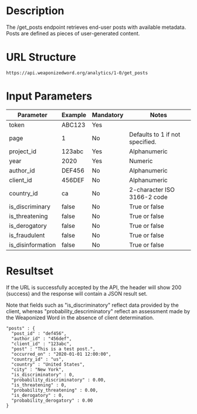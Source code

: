 # Description
The /get_posts endpoint retrieves end-user posts with available metadata. Posts are defined as pieces of user-generated content.

# URL Structure
```
https://api.weaponizedword.org/analytics/1-0/get_posts
```

# Input Parameters
<table>
  <thead>
  <tr>
    <th>Parameter</th>
    <th>Example</th>
    <th>Mandatory</th>
    <th>Notes</th>
  </tr>
  </thead>
  <tbody>
  <tr>
    <td>token</td>
    <td>ABC123</td>
    <td>Yes</td>
    <td></td>
  </tr>
  <tr>
    <td>page</td>
    <td>1</td>
    <td>No</td>
    <td>Defaults to 1 if not specified.</td>
  </tr>
  <tr>
    <td>project_id</td>
    <td>123abc</td>
    <td>Yes</td>
    <td>Alphanumeric</td>
  </tr>
  <tr>
    <td>year</td>
    <td>2020</td>
    <td>Yes</td>
    <td>Numeric</td>
  </tr>
  <tr>
    <td>author_id</td>
    <td>DEF456</td>
    <td>No</td>
    <td>Alphanumeric</td>
  </tr>
  <tr>
    <td>client_id</td>
    <td>456DEF</td>
    <td>No</td>
    <td>Alphanumeric</td>
  </tr>
  <tr>
    <td>country_id</td>
    <td>ca</td>
    <td>No</td>
    <td>2-character ISO 3166-2 code</td>
  </tr>
  <tr>
    <td>is_discriminary</td>
    <td>false</td>
    <td>No</td>
    <td>True or false</td>
  </tr>
  <tr>
    <td>is_threatening</td>
    <td>false</td>
    <td>No</td>
    <td>True or false</td>
  </tr>
  <tr>
    <td>is_derogatory</td>
    <td>false</td>
    <td>No</td>
    <td>True or false</td>
  </tr>
  <tr>
    <td>is_fraudulent</td>
    <td>false</td>
    <td>No</td>
    <td>True or false</td>
  </tr>
  <tr>
    <td>is_disinformation</td>
    <td>false</td>
    <td>No</td>
    <td>True or false</td>
  </tr>
  </tbody>
</table>

# Resultset
If the URL is successfully accepted by the API, the header will show 200 (success) and the response will contain a JSON result set.

Note that fields such as "is_discriminatory" reflect data provided by the client, whereas "probability_descriminatory" reflect an assessment made by the Weaponized Word in the absence of client determination.

```
"posts" : {
  "post_id" : "def456",
  "author_id" : "456def",
  "client_id" : "123abc",
  "post" : "This is a test post.",
  "occurred_on" : "2020-01-01 12:00:00",
  "country_id" : "us",
  "country" : "United States",
  "city" : "New York",
  "is_discriminatory" : 0,
  "probability_discriminatory" : 0.00,
  "is_threatening" : 0,
  "probability_threatening" : 0.00,
  "is_derogatory" : 0,
  "probability_derogatory" : 0.00
}
```
